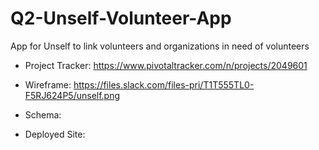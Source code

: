 # Q2-Unself-Volunteer-App
App for Unself to link volunteers and organizations in need of volunteers

* Project Tracker: https://www.pivotaltracker.com/n/projects/2049601

* Wireframe: https://files.slack.com/files-pri/T1T555TL0-F5RJ624P5/unself.png

* Schema:

* Deployed Site: 
